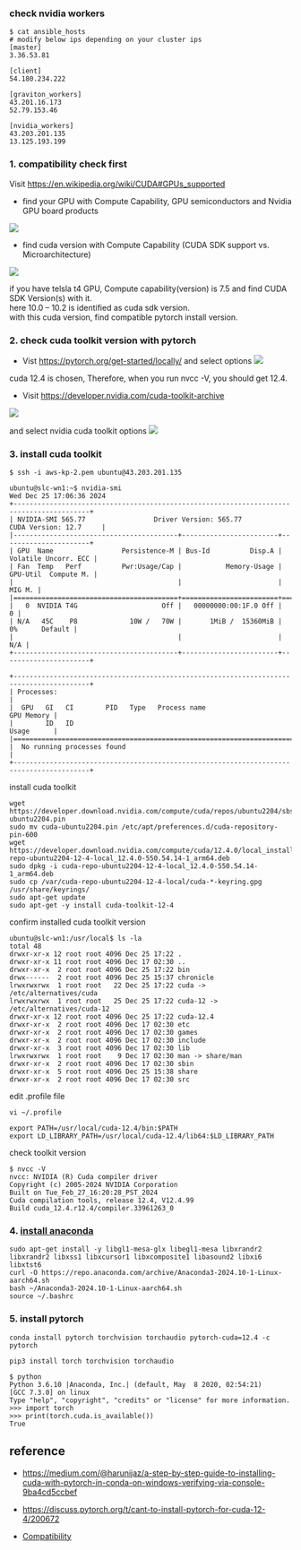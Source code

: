 ### check nvidia workers ###

```
$ cat ansible_hosts
# modify below ips depending on your cluster ips
[master]
3.36.53.81

[client]
54.180.234.222

[graviton_workers]
43.201.16.173
52.79.153.46

[nvidia_workers]
43.203.201.135
13.125.193.199
```

### 1. compatibility check first ###

Visit https://en.wikipedia.org/wiki/CUDA#GPUs_supported

* find your GPU with Compute Capability, GPU semiconductors and Nvidia GPU board products

![](https://github.com/gnosia93/slurm-on-grv/blob/main/tutorial/images/cuda-1.png)

* find cuda version with Compute Capability (CUDA SDK support vs. Microarchitecture)

![](https://github.com/gnosia93/slurm-on-grv/blob/main/tutorial/images/cuda-2.png)

if you have telsla t4 GPU, Compute capability(version) is 7.5 and find CUDA SDK Version(s) with it.   
here 10.0 – 10.2 is identified as cuda sdk version.   
with this cuda version, find compatible pytorch install version.   

### 2. check cuda toolkit version with pytorch ###
* Vist https://pytorch.org/get-started/locally/ and select options
![](https://github.com/gnosia93/slurm-on-grv/blob/main/slurm/images/pytorch-1.png)

cuda 12.4 is chosen, Therefore, when you run nvcc -V, you should get 12.4.

* Visit https://developer.nvidia.com/cuda-toolkit-archive

![](https://github.com/gnosia93/slurm-on-grv/blob/main/slurm/images/cuda-toolkit-1.png)

and select nvidia cuda toolkit options
![](https://github.com/gnosia93/slurm-on-grv/blob/main/slurm/images/cuda-toolkit-2.png)


### 3. install cuda toolkit ###
```
$ ssh -i aws-kp-2.pem ubuntu@43.203.201.135

ubuntu@slc-wn1:~$ nvidia-smi
Wed Dec 25 17:06:36 2024
+-----------------------------------------------------------------------------------------+
| NVIDIA-SMI 565.77                 Driver Version: 565.77         CUDA Version: 12.7     |
|-----------------------------------------+------------------------+----------------------+
| GPU  Name                 Persistence-M | Bus-Id          Disp.A | Volatile Uncorr. ECC |
| Fan  Temp   Perf          Pwr:Usage/Cap |           Memory-Usage | GPU-Util  Compute M. |
|                                         |                        |               MIG M. |
|=========================================+========================+======================|
|   0  NVIDIA T4G                     Off |   00000000:00:1F.0 Off |                    0 |
| N/A   45C    P8             10W /   70W |       1MiB /  15360MiB |      0%      Default |
|                                         |                        |                  N/A |
+-----------------------------------------+------------------------+----------------------+

+-----------------------------------------------------------------------------------------+
| Processes:                                                                              |
|  GPU   GI   CI        PID   Type   Process name                              GPU Memory |
|        ID   ID                                                               Usage      |
|=========================================================================================|
|  No running processes found                                                             |
+-----------------------------------------------------------------------------------------+
```
install cuda toolkit 
```
wget https://developer.download.nvidia.com/compute/cuda/repos/ubuntu2204/sbsa/cuda-ubuntu2204.pin
sudo mv cuda-ubuntu2204.pin /etc/apt/preferences.d/cuda-repository-pin-600
wget https://developer.download.nvidia.com/compute/cuda/12.4.0/local_installers/cuda-repo-ubuntu2204-12-4-local_12.4.0-550.54.14-1_arm64.deb
sudo dpkg -i cuda-repo-ubuntu2204-12-4-local_12.4.0-550.54.14-1_arm64.deb
sudo cp /var/cuda-repo-ubuntu2204-12-4-local/cuda-*-keyring.gpg /usr/share/keyrings/
sudo apt-get update
sudo apt-get -y install cuda-toolkit-12-4
```
confirm installed cuda toolkit version
```
ubuntu@slc-wn1:/usr/local$ ls -la
total 48
drwxr-xr-x 12 root root 4096 Dec 25 17:22 .
drwxr-xr-x 11 root root 4096 Dec 17 02:30 ..
drwxr-xr-x  2 root root 4096 Dec 25 17:22 bin
drwx------  2 root root 4096 Dec 25 15:37 chronicle
lrwxrwxrwx  1 root root   22 Dec 25 17:22 cuda -> /etc/alternatives/cuda
lrwxrwxrwx  1 root root   25 Dec 25 17:22 cuda-12 -> /etc/alternatives/cuda-12
drwxr-xr-x 12 root root 4096 Dec 25 17:22 cuda-12.4
drwxr-xr-x  2 root root 4096 Dec 17 02:30 etc
drwxr-xr-x  2 root root 4096 Dec 17 02:30 games
drwxr-xr-x  2 root root 4096 Dec 17 02:30 include
drwxr-xr-x  3 root root 4096 Dec 17 02:30 lib
lrwxrwxrwx  1 root root    9 Dec 17 02:30 man -> share/man
drwxr-xr-x  2 root root 4096 Dec 17 02:30 sbin
drwxr-xr-x  5 root root 4096 Dec 25 15:38 share
drwxr-xr-x  2 root root 4096 Dec 17 02:30 src
```

edit .profile file
```
vi ~/.profile

export PATH=/usr/local/cuda-12.4/bin:$PATH
export LD_LIBRARY_PATH=/usr/local/cuda-12.4/lib64:$LD_LIBRARY_PATH
```

check toolkit version
```
$ nvcc -V
nvcc: NVIDIA (R) Cuda compiler driver
Copyright (c) 2005-2024 NVIDIA Corporation
Built on Tue_Feb_27_16:20:28_PST_2024
Cuda compilation tools, release 12.4, V12.4.99
Build cuda_12.4.r12.4/compiler.33961263_0
```

### 4. [install anaconda](https://docs.anaconda.com/anaconda/install/) ###

```
sudo apt-get install -y libgl1-mesa-glx libegl1-mesa libxrandr2 libxrandr2 libxss1 libxcursor1 libxcomposite1 libasound2 libxi6 libxtst6
curl -O https://repo.anaconda.com/archive/Anaconda3-2024.10-1-Linux-aarch64.sh
bash ~/Anaconda3-2024.10-1-Linux-aarch64.sh
source ~/.bashrc
```

### 5. install pytorch ###
```
conda install pytorch torchvision torchaudio pytorch-cuda=12.4 -c pytorch 
```
```
pip3 install torch torchvision torchaudio
```

```
$ python
Python 3.6.10 |Anaconda, Inc.| (default, May  8 2020, 02:54:21) 
[GCC 7.3.0] on linux
Type "help", "copyright", "credits" or "license" for more information.
>>> import torch
>>> print(torch.cuda.is_available())
True
```

## reference ##

* https://medium.com/@harunijaz/a-step-by-step-guide-to-installing-cuda-with-pytorch-in-conda-on-windows-verifying-via-console-9ba4cd5ccbef

* https://discuss.pytorch.org/t/cant-to-install-pytorch-for-cuda-12-4/200672

* [Compatibility](https://xoft.tistory.com/85) 

